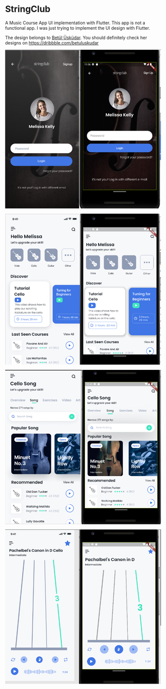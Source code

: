 # StringClub

A Music Course App UI implementation with Flutter. This app is not a functional app. I was just trying to implement the UI design with Flutter.

The design belongs to [Betül Üsküdar](https://twitter.com/uskusku). You should definitely check her designs on https://dribbble.com/betuluskudar

![ScreenShot 1](assets/images/ss1.png)

![ScreenShot 2](assets/images/ss2.png)

![ScreenShot 3](assets/images/ss3.png)

![ScreenShot 4](assets/images/ss4.png)


